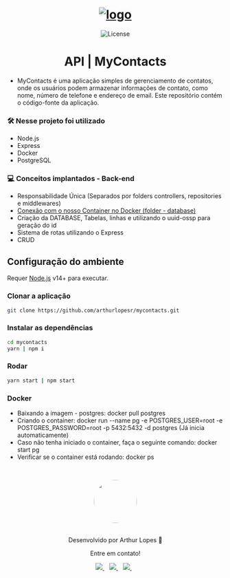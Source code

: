 <h1 align="center">
    <a href="https://imgbb.com/"><img src="https://i.ibb.co/DWLsHRv/logo.png" alt="logo" border="0"></a>
</h1>

<p align="center">
  <img  src="https://img.shields.io/static/v1?label=license&message=MIT&color=8257E6&labelColor=121214" alt="License">
</p>

<h1 align="center">
    API | MyContacts
</h1>


* MyContacts é uma aplicação simples de gerenciamento de contatos, onde os usuários podem armazenar informações de contato, como nome, número de telefone e endereço de email. Este repositório contém o código-fonte da aplicação.

### 🛠️ Nesse projeto foi utilizado
* Node.js
* Express
* Docker
* PostgreSQL

### 💻 Conceitos implantados - Back-end
- Responsabilidade Única (Separados por folders controllers, repositories e middlewares)
- [Conexão com o nosso Container no Docker (folder - database)](https://yarnpkg.com/package/pg)
- Criação da DATABASE, Tabelas, linhas e utilizando o uuid-ossp para geração do id
- Sistema de rotas utilizando o Express
- CRUD

## Configuração do ambiente
Requer [Node.js](https://nodejs.org/) v14+ para executar.

### Clonar a aplicação
```sh
git clone https://github.com/arthurlopesr/mycontacts.git
```
### Instalar as dependências
```sh
cd mycontacts
yarn | npm i
```

### Rodar
```sh
yarn start | npm start
```

### Docker 
* Baixando a imagem - postgres: docker pull postgres
* Criando o container: docker run --name pg -e POSTGRES_USER=root -e POSTGRES_PASSWORD=root -p 5432:5432 -d postgres (Já inicia automaticamente)
* Caso não tenha iniciado o container, faça o seguinte comando: docker start pg
* Verificar se o container está rodando: docker ps


&nbsp;

<div align="center">
 <a href="https://app.rocketseat.com.br/me/arthur-lopes">
   <img align="center" style="border-radius: 100%;" src="https://github.com/arthurlopesr.png" width="100px" alt=""/>
  </a>
</div>
<br/>
<p align="center">Desenvolvido por Arthur Lopes 🚀 </p> 
<p align="center">Entre em contato!</p>
<div align="center">
<a href="https://www.linkedin.com/in/arthur-lopesr/" target="_blank">
    <img src="https://img.shields.io/badge/linkedin-%230077B5.svg?&style=for-the-badge&logo=linkedin&logoColor=white" />
  </a>&nbsp;&nbsp;
 <a href="https://www.instagram.com/arthur_lopesr/" target="_blank">
    <img src="https://img.shields.io/badge/instagram-%23E4405F.svg?&style=for-the-badge&logo=instagram&logoColor=white" />        
  </a>&nbsp;&nbsp;
 <a href="mailto:arthurlopr12@gmail.com">
    <img src="https://img.shields.io/badge/Microsoft_Outlook-0078D4?style=for-the-badge&logo=microsoft-outlook&logoColor=white" />        
  </a>&nbsp;&nbsp; 
</div>
